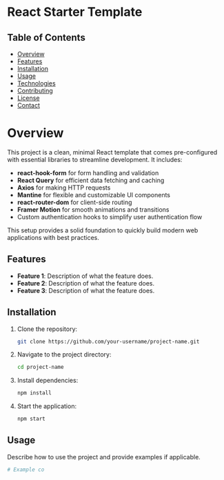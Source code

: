 # React Starter Template

## Table of Contents
- [Overview](#overview)
- [Features](#features)
- [Installation](#installation)
- [Usage](#usage)
- [Technologies](#technologies)
- [Contributing](#contributing)
- [License](#license)
- [Contact](#contact)


# Overview

This project is a clean, minimal React template that comes pre-configured with essential libraries to streamline development. It includes:

- **react-hook-form** for form handling and validation
- **React Query** for efficient data fetching and caching
- **Axios** for making HTTP requests
- **Mantine** for flexible and customizable UI components
- **react-router-dom** for client-side routing
- **Framer Motion** for smooth animations and transitions
- Custom authentication hooks to simplify user authentication flow

This setup provides a solid foundation to quickly build modern web applications with best practices.


## Features

- **Feature 1**: Description of what the feature does.
- **Feature 2**: Description of what the feature does.
- **Feature 3**: Description of what the feature does.

## Installation

1. Clone the repository:

    ```bash
    git clone https://github.com/your-username/project-name.git
    ```

2. Navigate to the project directory:

    ```bash
    cd project-name
    ```

3. Install dependencies:

    ```bash
    npm install
    ```

4. Start the application:

    ```bash
    npm start
    ```

## Usage

Describe how to use the project and provide examples if applicable.

```bash
# Example co
